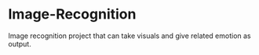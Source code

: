 # Image-Recognition
Image recognition project that can take visuals and give related emotion as output.

